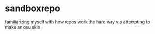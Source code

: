 # sandboxrepo
familiarizing myself with how repos work the hard way via attempting to make an osu skin
